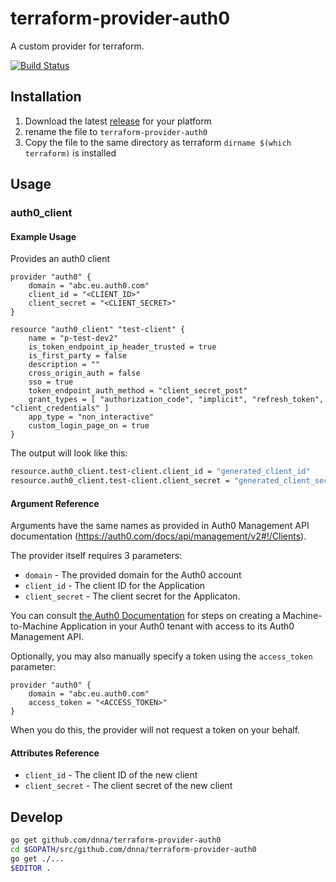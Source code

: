# terraform-provider-auth0

A custom provider for terraform.

[![Build Status](https://travis-ci.org/dishbreak/terraform-provider-auth0.svg?branch=master)](https://travis-ci.org/dishbreak/terraform-provider-auth0)

## Installation

1. Download the latest [release](github.com/dnna/terraform-provider-auth0/releases) for your platform
2. rename the file to `terraform-provider-auth0`
3. Copy the file to the same directory as terraform `dirname $(which terraform)` is installed

## Usage

### auth0_client

#### Example Usage

Provides an auth0 client

```hcl
provider "auth0" {
    domain = "abc.eu.auth0.com"
    client_id = "<CLIENT_ID>"
    client_secret = "<CLIENT_SECRET>"
}

resource "auth0_client" "test-client" {
    name = "p-test-dev2"
    is_token_endpoint_ip_header_trusted = true
    is_first_party = false
    description = ""
    cross_origin_auth = false
    sso = true
    token_endpoint_auth_method = "client_secret_post"
    grant_types = [ "authorization_code", "implicit", "refresh_token", "client_credentials" ]
    app_type = "non_interactive"
    custom_login_page_on = true
}
```

The output will look like this:

```sh
resource.auth0_client.test-client.client_id = "generated_client_id"
resource.auth0_client.test-client.client_secret = "generated_client_secret"
```

#### Argument Reference

Arguments have the same names as provided in Auth0 Management API documentation (https://auth0.com/docs/api/management/v2#!/Clients).

The provider itself requires 3 parameters:


- `domain` - The provided domain for the Auth0 account
- `client_id` - The client ID for the Application
- `client_secret` - The client secret for the Applicaton.

You can consult [the Auth0 Documentation](https://auth0.com/docs/api/management/v2/tokens#1-create-and-authorize-an-application) for steps on creating a Machine-to-Machine Application in your Auth0 tenant with access to its Auth0 Management API.

Optionally, you may also manually specify a token using the `access_token` parameter:

```
provider "auth0" {
    domain = "abc.eu.auth0.com"
    access_token = "<ACCESS_TOKEN>"
}
```

When you do this, the provider will not request a token on your behalf.

#### Attributes Reference

- `client_id` - The client ID of the new client
- `client_secret` - The client secret of the new client

## Develop

```sh
go get github.com/dnna/terraform-provider-auth0
cd $GOPATH/src/github.com/dnna/terraform-provider-auth0
go get ./...
$EDITOR .
```
